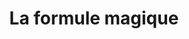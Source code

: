 ---
layout: post
title: "La formule magique"
description: "542 est égal à 11"
tags: challenges
thumbnailColor: "#7C238C"
icon: 🎩
---